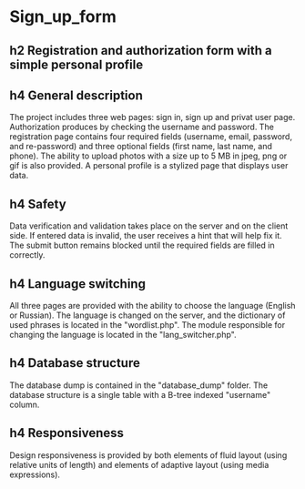 # Sign_up_form

h2 Registration and authorization form with a simple personal profile
-----------------------------------

h4 General description
-----------------------------------
The project includes three web pages: sign in, sign up and privat user page. Authorization produces by checking the username and password. The registration page contains four required fields (username, email, password, and re-password) and three optional fields (first name, last name, and phone). The ability to upload photos with a size up to 5 MB in jpeg, png or gif is also provided. A personal profile is a stylized page that displays user data.

h4 Safety
-----------------------------------
Data verification and validation takes place on the server and on the client side. If entered data is invalid, the user receives a hint that will help fix it. The submit button remains blocked until the required fields are filled in correctly.

h4 Language switching
-----------------------------------
All three pages are provided with the ability to choose the language (English or Russian). The language is changed on the server, and the dictionary of used phrases is located in the "wordlist.php". The module responsible for changing the language is located in the "lang_switcher.php".

h4 Database structure
-----------------------------------
The database dump is contained in the "database_dump" folder. The database structure is a single table with a B-tree indexed "username" column.

h4 Responsiveness
-----------------------------------
Design responsiveness is provided by both elements of fluid layout (using relative units of length) and elements of adaptive layout (using media expressions).
